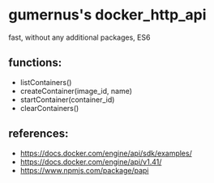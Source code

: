 # gumernus's docker_http_api
fast, without any additional packages, ES6

## functions:
- listContainers()
- createContainer(image_id, name)
- startContainer(container_id)
- clearContainers()

## references: 
- https://docs.docker.com/engine/api/sdk/examples/
- https://docs.docker.com/engine/api/v1.41/
- https://www.npmjs.com/package/papi
